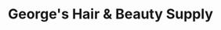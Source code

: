 ---
title: "George's Hair & Beauty Supply"
url: /north-randall/georges-hair-and-beauty-supply/
shop: hairdresser supply
---